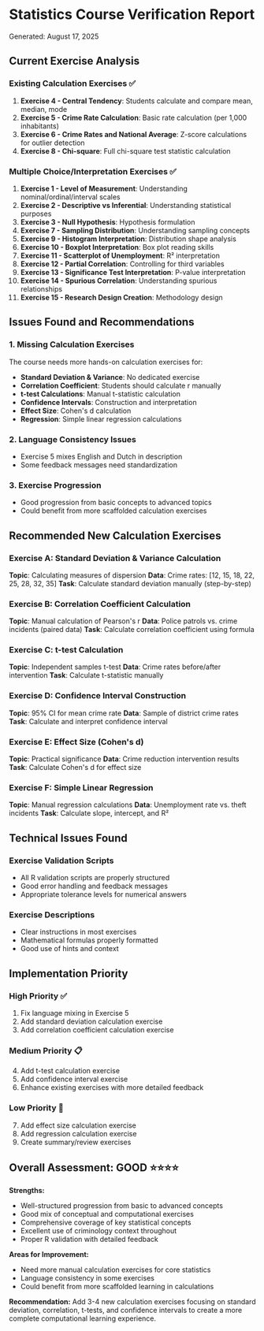 # Statistics Course Verification Report
Generated: August 17, 2025

## Current Exercise Analysis

### Existing Calculation Exercises ✅
1. **Exercise 4 - Central Tendency**: Students calculate and compare mean, median, mode
2. **Exercise 5 - Crime Rate Calculation**: Basic rate calculation (per 1,000 inhabitants)
3. **Exercise 6 - Crime Rates and National Average**: Z-score calculations for outlier detection
4. **Exercise 8 - Chi-square**: Full chi-square test statistic calculation

### Multiple Choice/Interpretation Exercises ✅
1. **Exercise 1 - Level of Measurement**: Understanding nominal/ordinal/interval scales
2. **Exercise 2 - Descriptive vs Inferential**: Understanding statistical purposes
3. **Exercise 3 - Null Hypothesis**: Hypothesis formulation
4. **Exercise 7 - Sampling Distribution**: Understanding sampling concepts
5. **Exercise 9 - Histogram Interpretation**: Distribution shape analysis
6. **Exercise 10 - Boxplot Interpretation**: Box plot reading skills
7. **Exercise 11 - Scatterplot of Unemployment**: R² interpretation
8. **Exercise 12 - Partial Correlation**: Controlling for third variables
9. **Exercise 13 - Significance Test Interpretation**: P-value interpretation
10. **Exercise 14 - Spurious Correlation**: Understanding spurious relationships
11. **Exercise 15 - Research Design Creation**: Methodology design

## Issues Found and Recommendations

### 1. Missing Calculation Exercises
The course needs more hands-on calculation exercises for:
- **Standard Deviation & Variance**: No dedicated exercise
- **Correlation Coefficient**: Students should calculate r manually
- **t-test Calculations**: Manual t-statistic calculation
- **Confidence Intervals**: Construction and interpretation
- **Effect Size**: Cohen's d calculation
- **Regression**: Simple linear regression calculations

### 2. Language Consistency Issues
- Exercise 5 mixes English and Dutch in description
- Some feedback messages need standardization

### 3. Exercise Progression
- Good progression from basic concepts to advanced topics
- Could benefit from more scaffolded calculation exercises

## Recommended New Calculation Exercises

### Exercise A: Standard Deviation & Variance Calculation
**Topic**: Calculating measures of dispersion
**Data**: Crime rates: [12, 15, 18, 22, 25, 28, 32, 35]
**Task**: Calculate standard deviation manually (step-by-step)

### Exercise B: Correlation Coefficient Calculation
**Topic**: Manual calculation of Pearson's r
**Data**: Police patrols vs. crime incidents (paired data)
**Task**: Calculate correlation coefficient using formula

### Exercise C: t-test Calculation
**Topic**: Independent samples t-test
**Data**: Crime rates before/after intervention
**Task**: Calculate t-statistic manually

### Exercise D: Confidence Interval Construction
**Topic**: 95% CI for mean crime rate
**Data**: Sample of district crime rates
**Task**: Calculate and interpret confidence interval

### Exercise E: Effect Size (Cohen's d)
**Topic**: Practical significance
**Data**: Crime reduction intervention results
**Task**: Calculate Cohen's d for effect size

### Exercise F: Simple Linear Regression
**Topic**: Manual regression calculations
**Data**: Unemployment rate vs. theft incidents
**Task**: Calculate slope, intercept, and R²

## Technical Issues Found

### Exercise Validation Scripts
- All R validation scripts are properly structured
- Good error handling and feedback messages
- Appropriate tolerance levels for numerical answers

### Exercise Descriptions
- Clear instructions in most exercises
- Mathematical formulas properly formatted
- Good use of hints and context

## Implementation Priority

### High Priority ✅
1. Fix language mixing in Exercise 5
2. Add standard deviation calculation exercise
3. Add correlation coefficient calculation exercise

### Medium Priority 📋
4. Add t-test calculation exercise
5. Add confidence interval exercise
6. Enhance existing exercises with more detailed feedback

### Low Priority 📝
7. Add effect size calculation exercise
8. Add regression calculation exercise
9. Create summary/review exercises

## Overall Assessment: GOOD ⭐⭐⭐⭐

**Strengths:**
- Well-structured progression from basic to advanced concepts
- Good mix of conceptual and computational exercises
- Comprehensive coverage of key statistical concepts
- Excellent use of criminology context throughout
- Proper R validation with detailed feedback

**Areas for Improvement:**
- Need more manual calculation exercises for core statistics
- Language consistency in some exercises
- Could benefit from more scaffolded learning in calculations

**Recommendation:** Add 3-4 new calculation exercises focusing on standard deviation, correlation, t-tests, and confidence intervals to create a more complete computational learning experience.
